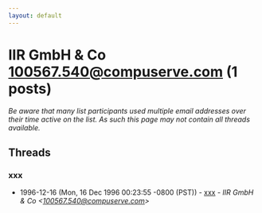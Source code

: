 ```yaml
---
layout: default
---
```


# IIR GmbH & Co <100567.540@compuserve.com> (1 posts)

_Be aware that many list participants used multiple email addresses over their time active on the list. As such this page may not contain all threads available._

## Threads

### xxx
+ 1996-12-16 (Mon, 16 Dec 1996 00:23:55 -0800 (PST)) - [xxx](/archive/1996/12/9f197adcab236af68f83cc46356df98a71787d43e9e5586b77ea0e7a72952a2d) - _IIR GmbH & Co \<100567.540@compuserve.com\>_

